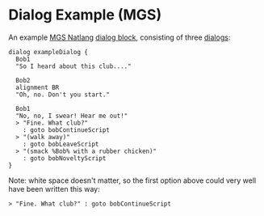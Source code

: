 # Dialog Example (MGS)

An example [MGS Natlang](../mgs/mgs_natlang) [dialog block](../mgs/dialog_block), consisting of three [dialogs](../mgs/dialogs_mgs):

```mgs
dialog exampleDialog {
  Bob1
  "So I heard about this club...."

  Bob2
  alignment BR
  "Oh, no. Don't you start."

  Bob1
  "No, no, I swear! Hear me out!"
  > "Fine. What club?"
    : goto bobContinueScript
  > "(walk away)"
    : goto bobLeaveScript
  > "(smack %Bob% with a rubber chicken)"
    : goto bobNoveltyScript
}
```

Note: white space doesn't matter, so the first option above could very well have been written this way:

```mgs
> "Fine. What club?" : goto bobContinueScript
```
